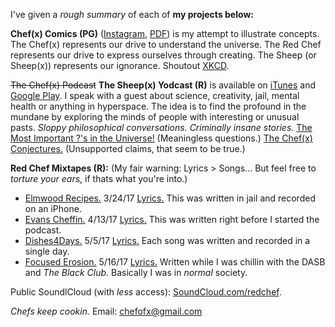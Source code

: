 I've given a *rough summary* of each of **my projects below:** 

**Chef(x) Comics (PG)** ([Instagram](https://www.instagram.com/chefofx/), [PDF](https://drive.google.com/open?id=0B1Ol8fuZMTCWZDNUX04zVmZLQ2s)) is my attempt to illustrate concepts. The Chef(x) represents our drive to understand the universe. The Red Chef represents our drive to express ourselves through creating. The Sheep (or Sheep(x)) represents our ignorance. Shoutout [XKCD](http://www.xkcd.com/).

~~The Chef(x) Podcast~~ **The Sheep(x) Yodcast (R)** is available on [iTunes](https://itunes.apple.com/us/podcast/the-chef-x-podcast/id1227336978?mt=2) and [Google Play](https://playmusic.app.goo.gl/?ibi=com.google.PlayMusic&isi=691797987&ius=googleplaymusic&link=https://play.google.com/music/m/I3rgybfbwoigom32k224js4y27a?t%3DThe_Chef(x)_Podcast%26pcampaignid%3DMKT-na-all-co-pr-mu-pod-16). I speak with a guest about science, creativity, jail, mental health or anything in hyperspace. The idea is to find the profound in the mundane by exploring the minds of people with interesting or unusual pasts. *Sloppy philosophical conversations. Criminally insane stories.* [The Most Important ?'s in the Universe!](https://drive.google.com/open?id=0B1Ol8fuZMTCWWlVXc2dfLUZTdnM) (Meaningless questions.) [The Chef(x) Conjectures.](https://drive.google.com/open?id=0B1Ol8fuZMTCWRHFEOXNZTl8xVUE) (Unsupported claims, that seem to be true.)


**Red Chef Mixtapes (R):** (My fair warning: Lyrics > Songs... But feel free to *torture your ears*, if thats what you're into.)
- [Elmwood Recipes.](https://soundcloud.com/redchef/sets/elmwood-recipes/s-4d0MH) 3/24/17 [Lyrics.](https://drive.google.com/open?id=0B1Ol8fuZMTCWaldOV2ZYYVlyRlk) This was written in jail and recorded on an iPhone.
- [Evans Cheffin.](https://soundcloud.com/redchef/sets/evans-cheffin/s-5ctrP) 4/13/17 [Lyrics.](https://drive.google.com/open?id=0B1Ol8fuZMTCWWS1OUHptcEN4aWM) This was written right before I started the podcast.
- [Dishes4Days.](https://soundcloud.com/redchef/sets/dishes4days/s-NY0Mc) 5/5/17 [Lyrics.](https://drive.google.com/open?id=0B1Ol8fuZMTCWc09Yb2tRZndleVE) Each song was written and recorded in a single day. 
- [Focused Erosion.](https://soundcloud.com/redchef/sets/focused-erosion/s-pihsw) 5/16/17 [Lyrics.](https://drive.google.com/open?id=0B1Ol8fuZMTCWWVNQdXd2ZndiaDA) Written while I was chillin with the DASB and *The Black Club*. Basically I was in *normal* society. 

Public SoundlCloud (with *less* access): [SoundCloud.com/redchef](https://soundcloud.com/redchef).

*Chefs keep cookin.* Email: chefofx@gmail.com
